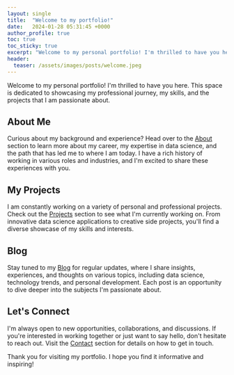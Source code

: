 ```yaml
---
layout: single
title:  "Welcome to my portfolio!"
date:   2024-01-28 05:31:45 +0000
author_profile: true
toc: true 
toc_sticky: true
excerpt: "Welcome to my personal portfolio! I'm thrilled to have you here. This space is dedicated to showcasing my professional journey, my skills, and the projects that I am passionate about."
header:
  teaser: /assets/images/posts/welcome.jpeg
---
```

Welcome to my personal portfolio! I'm thrilled to have you here. This space is dedicated to showcasing my professional journey, my skills, and the projects that I am passionate about.

## About Me
Curious about my background and experience? Head over to the [About](/about/) section to learn more about my career, my expertise in data science, and the path that has led me to where I am today. I have a rich history of working in various roles and industries, and I'm excited to share these experiences with you.

## My Projects
I am constantly working on a variety of personal and professional projects. Check out the [Projects](/projects/) section to see what I'm currently working on. From innovative data science applications to creative side projects, you'll find a diverse showcase of my skills and interests.

## Blog
Stay tuned to my [Blog](/blog/) for regular updates, where I share insights, experiences, and thoughts on various topics, including data science, technology trends, and personal development. Each post is an opportunity to dive deeper into the subjects I'm passionate about.

## Let's Connect
I'm always open to new opportunities, collaborations, and discussions. If you're interested in working together or just want to say hello, don't hesitate to reach out. Visit the [Contact](/contact/) section for details on how to get in touch.

Thank you for visiting my portfolio. I hope you find it informative and inspiring!